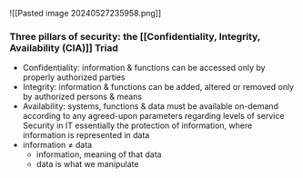 ![[Pasted image 20240527235958.png]]
### Three pillars of security: the [[Confidentiality, Integrity, Availability (CIA)]] Triad
- Confidentiality: information & functions can be accessed only by properly authorized parties
- Integrity: information & functions can be added, altered or removed only by authorized persons & means
- Availability: systems, functions & data must be available on-demand according to any agreed-upon parameters regarding levels of service
Security in IT essentially the protection of information, where information is represented in data
- information $\ne$ data
	- information, meaning of that data
	- data is what we manipulate
